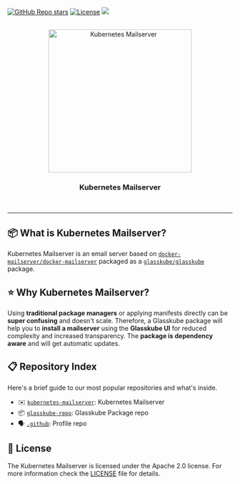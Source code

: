 [![GitHub Repo stars](https://img.shields.io/github/stars/kubernetes-mailserver/kubernetes-mailserver?style=flat)](https://github.com/kubernetes-mailserver/kubernetes-mailserver)
[![License](https://img.shields.io/badge/License-Apache_2.0-blue.svg)](https://opensource.org/licenses/Apache-2.0)
[![](https://dcbadge.vercel.app/api/server/SxH6KUCGH7?style=flat)](https://discord.gg/SxH6KUCGH7)

<br>
<div align="center">
  <img src="https://github.com/kubernetes-mailserver/kubernetes-mailserver/assets/3041752/bb429c02-9950-46dc-8510-2881abd1ce97" alt="Kubernetes Mailserver" height="320">
</div>
<h3 align="center">Kubernetes Mailserver</h3>
<br>
<hr>


## 📦 What is Kubernetes Mailserver?

Kubernetes Mailserver is an email server based on [`docker-mailserver/docker-mailserver`](https://github.com/docker-mailserver/docker-mailserver)
packaged as a [`glasskube/glasskube`](https://github.com/glasskube/glasskube/) package.

## ⭐️ Why Kubernetes Mailserver?

Using **traditional package managers** or applying manifests directly can be **super confusing** and doesn't scale.
Therefore, a Glasskube package will help you to **install a mailserver** using the **Glasskube UI** for reduced complexity and increased transparency.
The **package is dependency aware** and will get automatic updates.


## 📋 Repository Index

Here's a brief guide to our most popular repositories and what's inside.

- ✉️ [`kubernetes-mailserver`](https://github.com/kubernetes-mailserver/kubernetes-mailserver): Kubernetes Mailserver
- 📦 [`glasskube-repo`](https://github.com/kubernetes-mailserver/glasskube-repo): Glasskube Package repo
- 🗣️ [`.github`](https://github.com/kubernetes-mailserver/.github): Profile repo


## 📘 License

The Kubernetes Mailserver is licensed under the Apache 2.0 license. For more information check the [LICENSE](https://github.com/kubernetes-mailserver/kubernetes-mailserver/blob/main/LICENSE) file for details.


